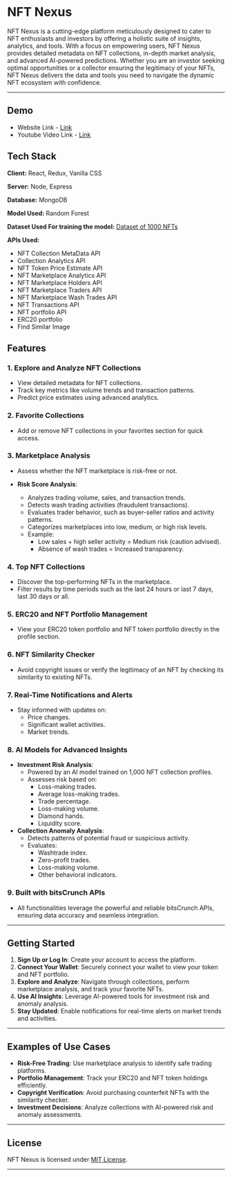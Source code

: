 # NFT Nexus

NFT Nexus is a cutting-edge platform meticulously designed to cater to NFT enthusiasts and investors by offering a holistic suite of insights, analytics, and tools. With a focus on empowering users, NFT Nexus provides detailed metadata on NFT collections, in-depth market analysis, and advanced AI-powered predictions. Whether you are an investor seeking optimal opportunities or a collector ensuring the legitimacy of your NFTs, NFT Nexus delivers the data and tools you need to navigate the dynamic NFT ecosystem with confidence.

---

## Demo
- Website Link - [Link](https://nft-nexus-1.onrender.com/)
- Youtube Video Link - [Link](https://youtu.be/ec8qRhXDHWA)

## Tech Stack

**Client:** React, Redux, Vanilla CSS

**Server:** Node, Express

**Database:** MongoDB

**Model Used:** Random Forest 

**Dataset Used For training the model:** [Dataset of 1000 NFTs](https://docs.google.com/spreadsheets/d/1wajPcADmAW1-iE6GZfyo5V4UhSATcqsetpZEyrM42G8/edit?usp=sharing)

**APIs Used:**
- NFT Collection MetaData API
- Collection Analytics API
- NFT Token Price Estimate API
- NFT Marketplace Analytics API
- NFT Marketplace Holders API
- NFT Marketplace Traders API
- NFT Marketplace Wash Trades API
- NFT Transactions API
- NFT portfolio API
- ERC20 portfolio
- Find Similar Image


## Features

### 1. **Explore and Analyze NFT Collections**
- View detailed metadata for NFT collections.
- Track key metrics like volume trends and transaction patterns.
- Predict price estimates using advanced analytics.

### 2. **Favorite Collections**
- Add or remove NFT collections in your favorites section for quick access.

### 3. **Marketplace Analysis**
- Assess whether the NFT marketplace is risk-free or not.

- **Risk Score Analysis**:
  - Analyzes trading volume, sales, and transaction trends.
  - Detects wash trading activities (fraudulent transactions).
  - Evaluates trader behavior, such as buyer-seller ratios and activity patterns.
  - Categorizes marketplaces into low, medium, or high risk levels.
  - Example: 
    - Low sales + high seller activity = Medium risk (caution advised).
    - Absence of wash trades = Increased transparency.


### 4. **Top NFT Collections**
- Discover the top-performing NFTs in the marketplace.
- Filter results by time periods such as the last 24 hours or last 7 days, last 30 days or all.

### 5. **ERC20 and NFT Portfolio Management**
- View your ERC20 token portfolio and NFT token portfolio directly in the profile section.

### 6. **NFT Similarity Checker**
- Avoid copyright issues or verify the legitimacy of an NFT by checking its similarity to existing NFTs.

### 7. **Real-Time Notifications and Alerts**
- Stay informed with updates on:
  - Price changes.
  - Significant wallet activities.
  - Market trends.

### 8. **AI Models for Advanced Insights**
- **Investment Risk Analysis**:
  - Powered by an AI model trained on 1,000 NFT collection profiles.
  - Assesses risk based on:
    - Loss-making trades.
    - Average loss-making trades.
    - Trade percentage.
    - Loss-making volume.
    - Diamond hands.
    - Liquidity score.
- **Collection Anomaly Analysis**:
  - Detects patterns of potential fraud or suspicious activity.
  - Evaluates:
    - Washtrade index.
    - Zero-profit trades.
    - Loss-making volume.
    - Other behavioral indicators.

### 9. **Built with bitsCrunch APIs**
- All functionalities leverage the powerful and reliable bitsCrunch APIs, ensuring data accuracy and seamless integration.

---

## Getting Started

1. **Sign Up or Log In**: Create your account to access the platform.
2. **Connect Your Wallet**: Securely connect your wallet to view your token and NFT portfolio.
3. **Explore and Analyze**: Navigate through collections, perform marketplace analysis, and track your favorite NFTs.
4. **Use AI Insights**: Leverage AI-powered tools for investment risk and anomaly analysis.
5. **Stay Updated**: Enable notifications for real-time alerts on market trends and activities.

---

## Examples of Use Cases

- **Risk-Free Trading**: Use marketplace analysis to identify safe trading platforms.
- **Portfolio Management**: Track your ERC20 and NFT token holdings efficiently.
- **Copyright Verification**: Avoid purchasing counterfeit NFTs with the similarity checker.
- **Investment Decisions**: Analyze collections with AI-powered risk and anomaly assessments.

---

## License

NFT Nexus is licensed under [MIT License](LICENSE).

---


